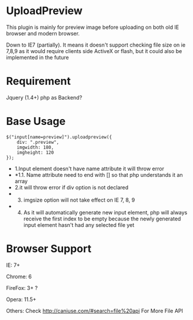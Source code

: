 # UploadPreview 
This plugin is mainly for preview image before uploading on both old IE browser and modern browser.

Down to IE7 (partially).
It means it doesn't support checking file size on ie 7,8,9 as it would require clients side ActiveX or flash, but it could also be implemented in the future


Requirement
=============================
Jquery (1.4+)
php as Backend?

Base Usage
=============================
	$("input[name=preview]").uploadpreview({
		div: ".preview",
		imgwidth: 180,
		imgheight: 120
	});
* 1.Input element doesn't have name attribute it will throw error
* *1.1. Name attribute need to end with [] so that php understands it an array
* 2.it will throw error if div option is not declared
* 3. imgsize option will not take effect on IE 7, 8, 9
* 4. As it will automatically generate new input element, php will always receive the first index to be empty because the newly generated input element hasn't had any selected file yet

Browser Support
=============================
IE: 7+

Chrome: 6

FireFox: 3+ ?

Opera: 11.5+

Others: Check http://caniuse.com/#search=file%20api For More File API
